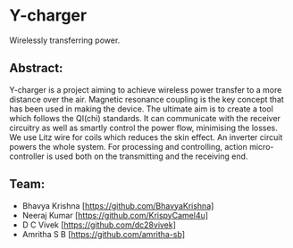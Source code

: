 # Y-charger
Wirelessly transferring power.
## Abstract:
Y-charger is a project aiming to achieve wireless power transfer to a more distance over the air. Magnetic resonance coupling is the key concept that has been used in making the device. The ultimate aim is to create a tool which follows the QI(chi) standards. It can communicate with the receiver circuitry as well as smartly control the power flow, minimising the losses. We use Litz wire for coils which reduces the skin effect. An inverter circuit powers the whole system. For processing and controlling, action micro-controller is used both on the transmitting and the receiving end.

## Team:
-	Bhavya Krishna [https://github.com/BhavyaKrishna]
-	Neeraj Kumar [https://github.com/KrispyCamel4u]
-	D C Vivek [https://github.com/dc28vivek]
-   Amritha S B [https://github.com/amritha-sb]
